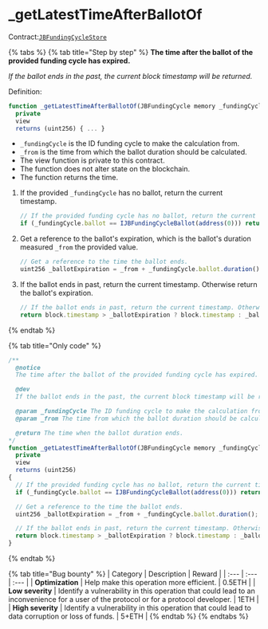 # \_getLatestTimeAfterBallotOf

Contract:[`JBFundingCycleStore`](../)​

{% tabs %}
{% tab title="Step by step" %}
**The time after the ballot of the provided funding cycle has expired.**  
  
_If the ballot ends in the past, the current block timestamp will be returned._

Definition:

```javascript
function _getLatestTimeAfterBallotOf(JBFundingCycle memory _fundingCycle, uint256 _from)
  private
  view
  returns (uint256) { ... } 
```

* `_fundingCycle` is the ID funding cycle to make the calculation from.
* `_from` is the time from which the ballot duration should be calculated.
* The view function is private to this contract.
* The function does not alter state on the blockchain.
* The function returns the time.

1. If the provided `_fundingCycle` has no ballot, return the current timestamp.

   ```javascript
   // If the provided funding cycle has no ballot, return the current timestamp.
   if (_fundingCycle.ballot == IJBFundingCycleBallot(address(0))) return block.timestamp;
   ```

2. Get a reference to the ballot's expiration, which is the ballot's duration measured `_from` the provided value.

   ```javascript
   // Get a reference to the time the ballot ends.
   uint256 _ballotExpiration = _from + _fundingCycle.ballot.duration();
   ```

3. If the ballot ends in past, return the current timestamp. Otherwise return the ballot's expiration.

   ```javascript
   // If the ballot ends in past, return the current timestamp. Otherwise return the ballot's expiration.
   return block.timestamp > _ballotExpiration ? block.timestamp : _ballotExpiration;
   ```
{% endtab %}

{% tab title="Only code" %}
```javascript
/** 
  @notice
  The time after the ballot of the provided funding cycle has expired.

  @dev
  If the ballot ends in the past, the current block timestamp will be returned.

  @param _fundingCycle The ID funding cycle to make the calculation from.
  @param _from The time from which the ballot duration should be calculated.

  @return The time when the ballot duration ends.
*/
function _getLatestTimeAfterBallotOf(JBFundingCycle memory _fundingCycle, uint256 _from)
  private
  view
  returns (uint256)
{
  // If the provided funding cycle has no ballot, return the current timestamp.
  if (_fundingCycle.ballot == IJBFundingCycleBallot(address(0))) return block.timestamp;

  // Get a reference to the time the ballot ends.
  uint256 _ballotExpiration = _from + _fundingCycle.ballot.duration();

  // If the ballot ends in past, return the current timestamp. Otherwise return the ballot's expiration.
  return block.timestamp > _ballotExpiration ? block.timestamp : _ballotExpiration;
}
```
{% endtab %}

{% tab title="Bug bounty" %}
| Category | Description | Reward |
| :--- | :--- | :--- |
| **Optimization** | Help make this operation more efficient. | 0.5ETH |
| **Low severity** | Identify a vulnerability in this operation that could lead to an inconvenience for a user of the protocol or for a protocol developer. | 1ETH |
| **High severity** | Identify a vulnerability in this operation that could lead to data corruption or loss of funds. | 5+ETH |
{% endtab %}
{% endtabs %}

